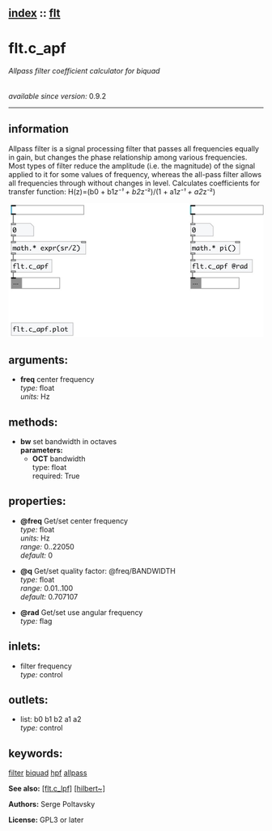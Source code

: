 [index](index.html) :: [flt](category_flt.html)
---

# flt.c_apf

###### Allpass filter coefficient calculator for biquad

*available since version:* 0.9.2

---


## information
Allpass filter is a signal processing filter that passes all frequencies equally
            in gain, but changes the phase relationship among various frequencies.
Most types of filter reduce the amplitude (i.e. the magnitude) of the signal
            applied to it for some values of frequency, whereas the all-pass filter allows all
            frequencies through without changes in level.
Calculates coefficients for transfer function: H(z)=(b0 + b1*z⁻¹ + b2*z⁻²)/(1 +
            a1*z⁻¹ + a2*z⁻²)



[![example](../examples/img/flt.c_apf.jpg)](../examples/pd/flt.c_apf.pd)



## arguments:

* **freq**
center frequency<br>
_type:_ float<br>
_units:_ Hz<br>



## methods:

* **bw**
set bandwidth in octaves<br>
  __parameters:__
  - **OCT** bandwidth<br>
    type: float <br>
    required: True <br>




## properties:

* **@freq** 
Get/set center frequency<br>
_type:_ float<br>
_units:_ Hz<br>
_range:_ 0..22050<br>
_default:_ 0<br>

* **@q** 
Get/set quality factor: @freq/BANDWIDTH<br>
_type:_ float<br>
_range:_ 0.01..100<br>
_default:_ 0.707107<br>

* **@rad** 
Get/set use angular frequency<br>
_type:_ flag<br>



## inlets:

* filter frequency<br>
_type:_ control



## outlets:

* list: b0 b1 b2 a1 a2<br>
_type:_ control



## keywords:

[filter](keywords/filter.html)
[biquad](keywords/biquad.html)
[hpf](keywords/hpf.html)
[allpass](keywords/allpass.html)



**See also:**
[\[flt.c_lpf\]](flt.c_lpf.html)
[\[hilbert~\]](hilbert~.html)




**Authors:** Serge Poltavsky




**License:** GPL3 or later





